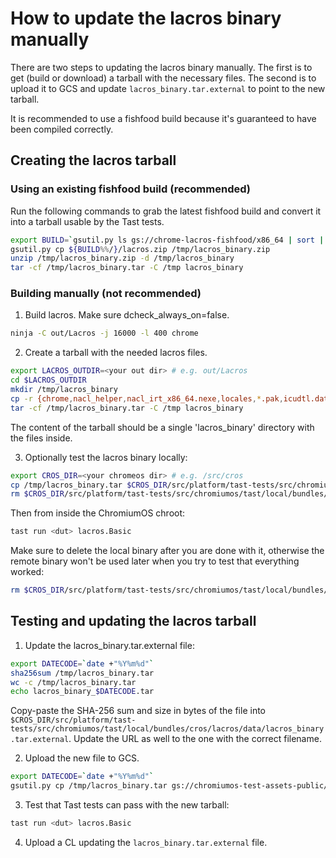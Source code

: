# How to update the lacros binary manually

There are two steps to updating the lacros binary manually. The first is to
get (build or download) a tarball with the necessary files. The second is
to upload it to GCS and update `lacros_binary.tar.external` to point to the
new tarball.

It is recommended to use a fishfood build because it's guaranteed to have been
compiled correctly.

## Creating the lacros tarball
### Using an existing fishfood build (recommended)

Run the following commands to grab the latest fishfood build and convert it
into a tarball usable by the Tast tests.

```sh
export BUILD=`gsutil.py ls gs://chrome-lacros-fishfood/x86_64 | sort | tail -n 1`
gsutil.py cp ${BUILD%%/}/lacros.zip /tmp/lacros_binary.zip
unzip /tmp/lacros_binary.zip -d /tmp/lacros_binary
tar -cf /tmp/lacros_binary.tar -C /tmp lacros_binary
```

### Building manually (not recommended)

1. Build lacros. Make sure dcheck_always_on=false.

```sh
ninja -C out/Lacros -j 16000 -l 400 chrome
```

2. Create a tarball with the needed lacros files.

```sh
export LACROS_OUTDIR=<your out dir> # e.g. out/Lacros
cd $LACROS_OUTDIR
mkdir /tmp/lacros_binary
cp -r {chrome,nacl_helper,nacl_irt_x86_64.nexe,locales,*.pak,icudtl.dat,snapshot_blob.bin,swiftshader,crashpad_handler,WidevineCdm} /tmp/lacros_binary
tar -cf /tmp/lacros_binary.tar -C /tmp lacros_binary
```

The content of the tarball should be a single 'lacros_binary' directory with the
files inside.

3. Optionally test the lacros binary locally:

```sh
export CROS_DIR=<your chromeos dir> # e.g. /src/cros
cp /tmp/lacros_binary.tar $CROS_DIR/src/platform/tast-tests/src/chromiumos/tast/local/bundles/cros/lacros/data
rm $CROS_DIR/src/platform/tast-tests/src/chromiumos/tast/local/bundles/cros/lacros/data/lacros_binary.tar.external
```
Then from inside the ChromiumOS chroot:

```sh
tast run <dut> lacros.Basic
```

Make sure to delete the local binary after you are done with it, otherwise the
remote binary won't be used later when you try to test that everything worked:

```sh
rm $CROS_DIR/src/platform/tast-tests/src/chromiumos/tast/local/bundles/cros/lacros/data/lacros_binary.tar
```

## Testing and updating the lacros tarball
1. Update the lacros_binary.tar.external file:

```sh
export DATECODE=`date +"%Y%m%d"`
sha256sum /tmp/lacros_binary.tar
wc -c /tmp/lacros_binary.tar
echo lacros_binary_$DATECODE.tar
```

Copy-paste the SHA-256 sum and size in bytes of the file into
`$CROS_DIR/src/platform/tast-tests/src/chromiumos/tast/local/bundles/cros/lacros/data/lacros_binary.tar.external`.
Update the URL as well to the one with the correct filename.

2. Upload the new file to GCS.

```sh
export DATECODE=`date +"%Y%m%d"`
gsutil.py cp /tmp/lacros_binary.tar gs://chromiumos-test-assets-public/tast/cros/lacros/lacros_binary_$DATECODE.tar
```

3. Test that Tast tests can pass with the new tarball:

```sh
tast run <dut> lacros.Basic
```

4. Upload a CL updating the `lacros_binary.tar.external` file.
